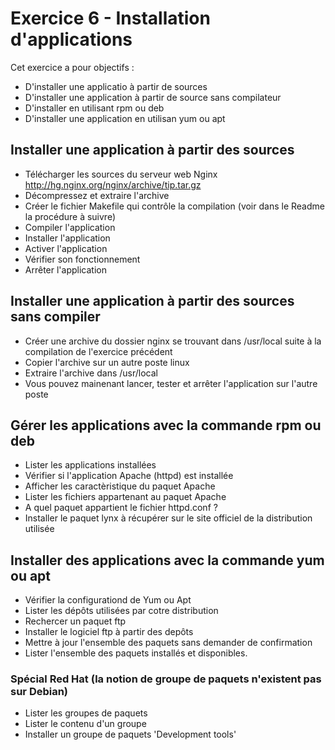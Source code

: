 # Exercice 6  - Installation d'applications

Cet exercice a pour objectifs : 

* D'installer une applicatio à partir de sources 
* D'installer une application à partir de source sans compilateur
* D'installer en utilisant rpm ou deb
* D'installer une application en utilisan yum ou apt

## Installer une application à partir des sources
* Télécharger les sources du serveur web Nginx http://hg.nginx.org/nginx/archive/tip.tar.gz 
* Décompressez et extraire l'archive
* Créer le fichier Makefile qui contrôle la compilation (voir dans le Readme la procédure à suivre)
* Compiler l'application
* Installer l'application
* Activer l'application
* Vérifier son fonctionnement
* Arrêter l'application

## Installer une application à partir des sources sans compiler
* Créer une archive du dossier nginx se trouvant dans /usr/local suite à la compilation de l'exercice précédent
* Copier l'archive sur un autre poste linux 
* Extraire l'archive dans /usr/local
* Vous pouvez mainenant lancer, tester et arrêter l'application sur l'autre poste

## Gérer les applications avec la commande rpm ou deb
* Lister les applications installées
* Vérifier si l'application Apache (httpd) est installée
* Afficher les caractèristique du paquet Apache
* Lister les fichiers appartenant au paquet Apache
* A quel paquet appartient le fichier httpd.conf ?
* Installer le paquet lynx à récupérer sur le site officiel de la distribution utilisée

## Installer des applications avec la commande yum ou apt 
* Vérifier la configurationd de Yum ou Apt
* Lister les dépôts utilisées par cotre distribution
* Rechercer un paquet ftp
* Installer le logiciel ftp à partir des depôts
* Mettre à jour l'ensemble des paquets sans demander de confirmation
* Lister l'ensemble des paquets installés et disponibles.

### Spécial Red Hat (la notion de groupe de paquets n'existent pas sur Debian)
* Lister les groupes de paquets
* Lister le contenu d'un groupe
* Installer un groupe de paquets 'Development tools'